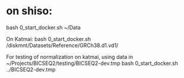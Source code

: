 # on shiso:
bash 0_start_docker.sh ~/Data

On Katmai:
bash 0_start_docker.sh /diskmnt/Datasets/Reference/GRCh38.d1.vd1/

For testing of normalization on katmai, using data in 
    ~/Projects/BICSEQ2/testing/BICSEQ2-dev.tmp
bash 0_start_docker.sh ../BICSEQ2-dev.tmp
